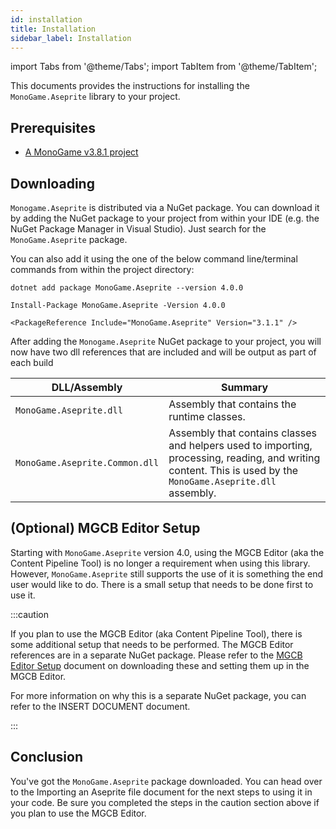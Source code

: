 ```yaml
---
id: installation
title: Installation
sidebar_label: Installation
---
```


import Tabs from '@theme/Tabs';
import TabItem from '@theme/TabItem';

This documents provides the instructions for installing the `MonoGame.Aseprite` library to your project.

## Prerequisites

- [A MonoGame v3.8.1 project](https://docs.monogame.net/articles/getting_started/0_getting_started.html)

## Downloading

`Monogame.Aseprite` is distributed via a NuGet package. You can download it by adding the NuGet package to your project from within your IDE (e.g. the NuGet Package Manager in Visual Studio). Just search for the `MonoGame.Aseprite` package.

You can also add it using the one of the below command line/terminal commands from within the project directory:

<Tabs>
 <TabItem value="net-cli" label="NET CLI">

```
dotnet add package MonoGame.Aseprite --version 4.0.0
```

</TabItem>
<TabItem value="package-manager" label="Package Manger">

```
Install-Package MonoGame.Aseprite -Version 4.0.0
```

</TabItem>
<TabItem value="package-reference" label="Package Reference">

```
<PackageReference Include="MonoGame.Aseprite" Version="3.1.1" />
```

</TabItem>
</Tabs>

After adding the `Monogame.Aseprite` NuGet package to your project, you will now have two dll references that are included and will be output as part of each build

| DLL/Assembly                   | Summary                                                                                                 |
| ------------------------------ | ------------------------------------------------------------------------------------------------------- |
| `MonoGame.Aseprite.dll`        | Assembly that contains the runtime classes.                                                             |
| `MonoGame.Aseprite.Common.dll` | Assembly that contains classes and helpers used to importing, processing, reading, and writing content. This is used by the `MonoGame.Aseprite.dll` assembly. |

## (Optional) MGCB Editor Setup

Starting with `MonoGame.Aseprite` version 4.0, using the MGCB Editor (aka the Content Pipeline Tool) is no longer a requirement when using this library.  However, `MonoGame.Aseprite` still supports the use of it is something the end user would like to do.  There is a small setup that needs to be done first to use it.

:::caution

If you plan to use the MGCB Editor (aka Content Pipeline Tool), there is some additional setup that needs to be performed. The MGCB Editor references are in a separate NuGet package. Please refer to the [MGCB Editor Setup](./mgcb-editor-setup) document on downloading these and setting them up in the MGCB Editor.

For more information on why this is a separate NuGet package, you can refer to the INSERT DOCUMENT document.

:::

## Conclusion

You've got the `MonoGame.Aseprite` package downloaded. You can head over to the Importing an Aseprite file document for the next steps to using it in your code. Be sure you completed the steps in the caution section above if you plan to use the MGCB Editor.
